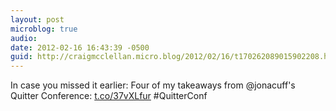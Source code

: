 ```yaml
---
layout: post
microblog: true
audio: 
date: 2012-02-16 16:43:39 -0500
guid: http://craigmcclellan.micro.blog/2012/02/16/t170262089015902208.html
---
```

In case you missed it earlier: Four of my takeaways from @jonacuff's Quitter Conference: [t.co/37vXLfur](http://t.co/37vXLfur)
#QuitterConf
